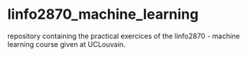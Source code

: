 # linfo2870_machine_learning
repository containing the practical exercices of the linfo2870 - machine learning course given at UCLouvain.
